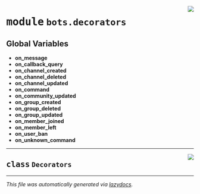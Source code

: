 <!-- markdownlint-disable -->

<a href="../../../src/switch/bots/decorators/__init__.py#L0"><img align="right" src="https://img.shields.io/badge/-source-cccccc?style=flat-square"/></a>

# <kbd>module</kbd> `bots.decorators`




**Global Variables**
---------------
- **on_message**
- **on_callback_query**
- **on_channel_created**
- **on_channel_deleted**
- **on_channel_updated**
- **on_command**
- **on_community_updated**
- **on_group_created**
- **on_group_deleted**
- **on_group_updated**
- **on_member_joined**
- **on_member_left**
- **on_user_ban**
- **on_unknown_command**


---

<a href="../../../src/switch/bots/decorators/__init__.py#L17"><img align="right" src="https://img.shields.io/badge/-source-cccccc?style=flat-square"/></a>

## <kbd>class</kbd> `Decorators`










---

_This file was automatically generated via [lazydocs](https://github.com/ml-tooling/lazydocs)._
